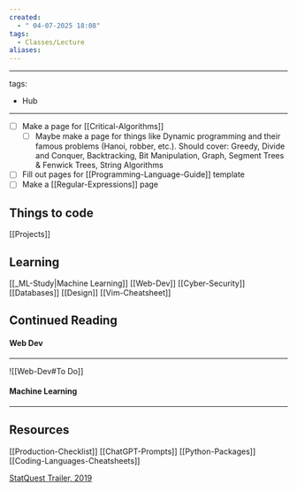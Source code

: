 ```yaml
---
created:
  - " 04-07-2025 18:08"
tags:
  - Classes/Lecture
aliases:
---
```

---
tags:
  - Hub
---

- [ ] Make a page for [[Critical-Algorithms]]
	- [ ] Maybe make a page for things like Dynamic programming and their famous problems (Hanoi, robber, etc.). Should cover: Greedy, Divide and Conquer, Backtracking, Bit Manipulation, Graph, Segment Trees & Fenwick Trees, String Algorithms
- [ ] Fill out pages for [[Programming-Language-Guide]] template
- [ ] Make a [[Regular-Expressions]] page

## Things to code
[[Projects]]

## Learning
[[_ML-Study|Machine Learning]]
[[Web-Dev]]
[[Cyber-Security]]
[[Databases]]
[[Design]]
[[Vim-Cheatsheet]]

## Continued Reading
#### Web Dev
---
![[Web-Dev#To Do]]

#### Machine Learning
---


## Resources
[[Production-Checklist]]
[[ChatGPT-Prompts]]
[[Python-Packages]]
[[Coding-Languages-Cheatsheets]]

[StatQuest Trailer, 2019](https://www.youtube.com/@statquest)

